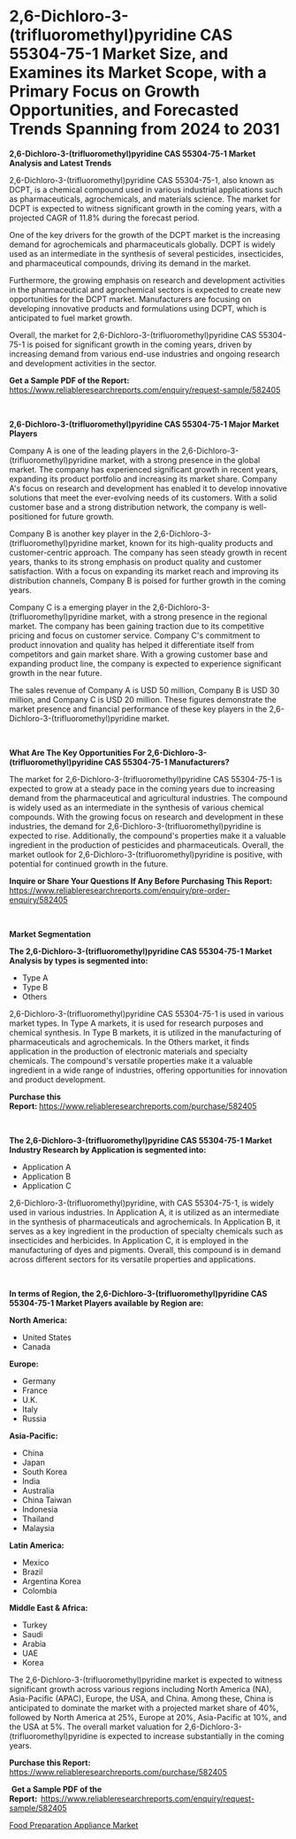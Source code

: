 <p><h1>2,6-Dichloro-3-(trifluoromethyl)pyridine CAS 55304-75-1 Market Size, and Examines its Market Scope, with a Primary Focus on Growth Opportunities, and Forecasted Trends Spanning from 2024 to 2031</h1></p><p><strong>2,6-Dichloro-3-(trifluoromethyl)pyridine CAS 55304-75-1 Market Analysis and Latest Trends</strong></p>
<p><p>2,6-Dichloro-3-(trifluoromethyl)pyridine CAS 55304-75-1, also known as DCPT, is a chemical compound used in various industrial applications such as pharmaceuticals, agrochemicals, and materials science. The market for DCPT is expected to witness significant growth in the coming years, with a projected CAGR of 11.8% during the forecast period.</p><p>One of the key drivers for the growth of the DCPT market is the increasing demand for agrochemicals and pharmaceuticals globally. DCPT is widely used as an intermediate in the synthesis of several pesticides, insecticides, and pharmaceutical compounds, driving its demand in the market.</p><p>Furthermore, the growing emphasis on research and development activities in the pharmaceutical and agrochemical sectors is expected to create new opportunities for the DCPT market. Manufacturers are focusing on developing innovative products and formulations using DCPT, which is anticipated to fuel market growth.</p><p>Overall, the market for 2,6-Dichloro-3-(trifluoromethyl)pyridine CAS 55304-75-1 is poised for significant growth in the coming years, driven by increasing demand from various end-use industries and ongoing research and development activities in the sector.</p></p>
<p><strong>Get a Sample PDF of the Report:&nbsp;</strong> <a href="https://www.reliableresearchreports.com/enquiry/request-sample/582405">https://www.reliableresearchreports.com/enquiry/request-sample/582405</a></p>
<p>&nbsp;</p>
<p><strong>2,6-Dichloro-3-(trifluoromethyl)pyridine CAS 55304-75-1 Major Market Players</strong></p>
<p><p>Company A is one of the leading players in the 2,6-Dichloro-3-(trifluoromethyl)pyridine market, with a strong presence in the global market. The company has experienced significant growth in recent years, expanding its product portfolio and increasing its market share. Company A's focus on research and development has enabled it to develop innovative solutions that meet the ever-evolving needs of its customers. With a solid customer base and a strong distribution network, the company is well-positioned for future growth.</p><p>Company B is another key player in the 2,6-Dichloro-3-(trifluoromethyl)pyridine market, known for its high-quality products and customer-centric approach. The company has seen steady growth in recent years, thanks to its strong emphasis on product quality and customer satisfaction. With a focus on expanding its market reach and improving its distribution channels, Company B is poised for further growth in the coming years.</p><p>Company C is a emerging player in the 2,6-Dichloro-3-(trifluoromethyl)pyridine market, with a strong presence in the regional market. The company has been gaining traction due to its competitive pricing and focus on customer service. Company C's commitment to product innovation and quality has helped it differentiate itself from competitors and gain market share. With a growing customer base and expanding product line, the company is expected to experience significant growth in the near future.</p><p>The sales revenue of Company A is USD 50 million, Company B is USD 30 million, and Company C is USD 20 million. These figures demonstrate the market presence and financial performance of these key players in the 2,6-Dichloro-3-(trifluoromethyl)pyridine market.</p></p>
<p>&nbsp;</p>
<p><strong>What Are The Key Opportunities For 2,6-Dichloro-3-(trifluoromethyl)pyridine CAS 55304-75-1 Manufacturers?</strong></p>
<p><p>The market for 2,6-Dichloro-3-(trifluoromethyl)pyridine CAS 55304-75-1 is expected to grow at a steady pace in the coming years due to increasing demand from the pharmaceutical and agricultural industries. The compound is widely used as an intermediate in the synthesis of various chemical compounds. With the growing focus on research and development in these industries, the demand for 2,6-Dichloro-3-(trifluoromethyl)pyridine is expected to rise. Additionally, the compound's properties make it a valuable ingredient in the production of pesticides and pharmaceuticals. Overall, the market outlook for 2,6-Dichloro-3-(trifluoromethyl)pyridine is positive, with potential for continued growth in the future.</p></p>
<p><strong>Inquire or Share Your Questions If Any Before Purchasing This Report:</strong> <a href="https://www.reliableresearchreports.com/enquiry/pre-order-enquiry/582405">https://www.reliableresearchreports.com/enquiry/pre-order-enquiry/582405</a></p>
<p>&nbsp;</p>
<p><strong>Market Segmentation</strong></p>
<p><strong>The 2,6-Dichloro-3-(trifluoromethyl)pyridine CAS 55304-75-1 Market Analysis by types is segmented into:</strong></p>
<p><ul><li>Type A</li><li>Type B</li><li>Others</li></ul></p>
<p><p>2,6-Dichloro-3-(trifluoromethyl)pyridine CAS 55304-75-1 is used in various market types. In Type A markets, it is used for research purposes and chemical synthesis. In Type B markets, it is utilized in the manufacturing of pharmaceuticals and agrochemicals. In the Others market, it finds application in the production of electronic materials and specialty chemicals. The compound's versatile properties make it a valuable ingredient in a wide range of industries, offering opportunities for innovation and product development.</p></p>
<p><strong>Purchase this Report:&nbsp;</strong><a href="https://www.reliableresearchreports.com/purchase/582405">https://www.reliableresearchreports.com/purchase/582405</a></p>
<p>&nbsp;</p>
<p><strong>The 2,6-Dichloro-3-(trifluoromethyl)pyridine CAS 55304-75-1 Market Industry Research by Application is segmented into:</strong></p>
<p><ul><li>Application A</li><li>Application B</li><li>Application C</li></ul></p>
<p><p>2,6-Dichloro-3-(trifluoromethyl)pyridine, with CAS 55304-75-1, is widely used in various industries. In Application A, it is utilized as an intermediate in the synthesis of pharmaceuticals and agrochemicals. In Application B, it serves as a key ingredient in the production of specialty chemicals such as insecticides and herbicides. In Application C, it is employed in the manufacturing of dyes and pigments. Overall, this compound is in demand across different sectors for its versatile properties and applications.</p></p>
<p>&nbsp;</p>
<p><strong>In terms of Region, the 2,6-Dichloro-3-(trifluoromethyl)pyridine CAS 55304-75-1 Market Players available by Region are:</strong></p>
<p>
    <p> <strong> North America: </strong>
        <ul>
            <li>United States</li>
            <li>Canada</li>
        </ul>
        </p> 
    <p> <strong> Europe: </strong>
        <ul>
            <li>Germany</li>
            <li>France</li>
            <li>U.K.</li>
            <li>Italy</li>
            <li>Russia</li>
        </ul>
        </p> 
    <p> <strong> Asia-Pacific: </strong>
        <ul>
            <li>China</li>
            <li>Japan</li>
            <li>South Korea</li>
            <li>India</li>
            <li>Australia</li>
            <li>China Taiwan</li>
            <li>Indonesia</li>
            <li>Thailand</li>
            <li>Malaysia</li>
        </ul>
        </p> 
    <p> <strong> Latin America: </strong>
        <ul>
            <li>Mexico</li>
            <li>Brazil</li>
            <li>Argentina Korea</li>
            <li>Colombia</li>
        </ul>
        </p> 
    <p> <strong> Middle East & Africa: </strong>
        <ul>
            <li>Turkey</li>
            <li>Saudi</li>
            <li>Arabia</li>
            <li>UAE</li>
            <li>Korea</li>
        </ul>
    </p>
    </p>
<p><p>The 2,6-Dichloro-3-(trifluoromethyl)pyridine market is expected to witness significant growth across various regions including North America (NA), Asia-Pacific (APAC), Europe, the USA, and China. Among these, China is anticipated to dominate the market with a projected market share of 40%, followed by North America at 25%, Europe at 20%, Asia-Pacific at 10%, and the USA at 5%. The overall market valuation for 2,6-Dichloro-3-(trifluoromethyl)pyridine is expected to increase substantially in the coming years.</p></p>
<p><strong>Purchase this Report: </strong><a href="https://www.reliableresearchreports.com/purchase/582405">https://www.reliableresearchreports.com/purchase/582405</a></p>
<p>&nbsp;<strong>Get a Sample PDF of the Report:&nbsp;&nbsp;</strong><a href="https://www.reliableresearchreports.com/enquiry/request-sample/582405">https://www.reliableresearchreports.com/enquiry/request-sample/582405</a></p>
<p><strong></strong></p>
<p><p><a href="https://github.com/kosella/Market-Research-Report-List-2/blob/main/food-preparation-appliance-market.md">Food Preparation Appliance Market</a></p></p>